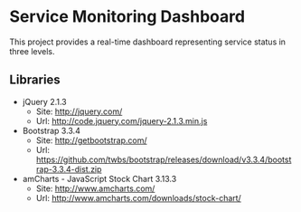 # Service Monitoring Dashboard

This project provides a real-time dashboard representing service status in three levels.

## Libraries
* jQuery 2.1.3
    - Site: http://jquery.com/
    - Url: http://code.jquery.com/jquery-2.1.3.min.js
* Bootstrap 3.3.4
    - Site: http://getbootstrap.com/
    - Url: https://github.com/twbs/bootstrap/releases/download/v3.3.4/bootstrap-3.3.4-dist.zip
* amCharts - JavaScript Stock Chart 3.13.3 
    - Site: http://www.amcharts.com/
    - Url: http://www.amcharts.com/downloads/stock-chart/

